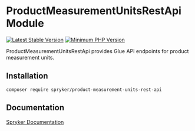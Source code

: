 # ProductMeasurementUnitsRestApi Module
[![Latest Stable Version](https://poser.pugx.org/spryker/product-measurement-units-rest-api/v/stable.svg)](https://packagist.org/packages/spryker/product-measurement-units-rest-api)
[![Minimum PHP Version](https://img.shields.io/badge/php-%3E%3D%207.4-8892BF.svg)](https://php.net/)

ProductMeasurementUnitsRestApi provides Glue API endpoints for product measurement units.

## Installation

```
composer require spryker/product-measurement-units-rest-api
```

## Documentation

[Spryker Documentation](https://docs.spryker.com)
